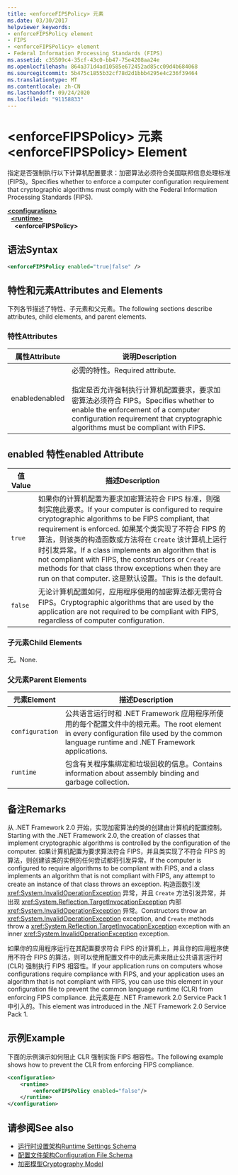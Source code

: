 ```yaml
---
title: <enforceFIPSPolicy> 元素
ms.date: 03/30/2017
helpviewer_keywords:
- enforceFIPSPolicy element
- FIPS
- <enforceFIPSPolicy> element
- Federal Information Processing Standards (FIPS)
ms.assetid: c35509c4-35cf-43c0-bb47-75e4208aa24e
ms.openlocfilehash: 864a371d4ad10585e672452ad85cc09d4b684068
ms.sourcegitcommit: 5b475c1855b32cf78d2d1bbb4295e4c236f39464
ms.translationtype: MT
ms.contentlocale: zh-CN
ms.lasthandoff: 09/24/2020
ms.locfileid: "91158833"
---
```

# <a name="enforcefipspolicy-element"></a><span data-ttu-id="cdd65-102">\<enforceFIPSPolicy> 元素</span><span class="sxs-lookup"><span data-stu-id="cdd65-102">\<enforceFIPSPolicy> Element</span></span>

<span data-ttu-id="cdd65-103">指定是否强制执行以下计算机配置要求：加密算法必须符合美国联邦信息处理标准 (FIPS)。</span><span class="sxs-lookup"><span data-stu-id="cdd65-103">Specifies whether to enforce a computer configuration requirement that cryptographic algorithms must comply with the Federal Information Processing Standards (FIPS).</span></span>  
  
[**\<configuration>**](../configuration-element.md)\
&nbsp;&nbsp;[**\<runtime>**](runtime-element.md)\
&nbsp;&nbsp;&nbsp;&nbsp;**\<enforceFIPSPolicy>**  
  
## <a name="syntax"></a><span data-ttu-id="cdd65-104">语法</span><span class="sxs-lookup"><span data-stu-id="cdd65-104">Syntax</span></span>  
  
```xml  
<enforceFIPSPolicy enabled="true|false" />  
```  
  
## <a name="attributes-and-elements"></a><span data-ttu-id="cdd65-105">特性和元素</span><span class="sxs-lookup"><span data-stu-id="cdd65-105">Attributes and Elements</span></span>  

 <span data-ttu-id="cdd65-106">下列各节描述了特性、子元素和父元素。</span><span class="sxs-lookup"><span data-stu-id="cdd65-106">The following sections describe attributes, child elements, and parent elements.</span></span>  
  
### <a name="attributes"></a><span data-ttu-id="cdd65-107">特性</span><span class="sxs-lookup"><span data-stu-id="cdd65-107">Attributes</span></span>  
  
|<span data-ttu-id="cdd65-108">属性</span><span class="sxs-lookup"><span data-stu-id="cdd65-108">Attribute</span></span>|<span data-ttu-id="cdd65-109">说明</span><span class="sxs-lookup"><span data-stu-id="cdd65-109">Description</span></span>|  
|---------------|-----------------|  
|<span data-ttu-id="cdd65-110">enabled</span><span class="sxs-lookup"><span data-stu-id="cdd65-110">enabled</span></span>|<span data-ttu-id="cdd65-111">必需的特性。</span><span class="sxs-lookup"><span data-stu-id="cdd65-111">Required attribute.</span></span><br /><br /> <span data-ttu-id="cdd65-112">指定是否允许强制执行计算机配置要求，要求加密算法必须符合 FIPS。</span><span class="sxs-lookup"><span data-stu-id="cdd65-112">Specifies whether to enable the enforcement of a computer configuration requirement that cryptographic algorithms must be compliant with FIPS.</span></span>|  
  
## <a name="enabled-attribute"></a><span data-ttu-id="cdd65-113">enabled 特性</span><span class="sxs-lookup"><span data-stu-id="cdd65-113">enabled Attribute</span></span>  
  
|<span data-ttu-id="cdd65-114">值</span><span class="sxs-lookup"><span data-stu-id="cdd65-114">Value</span></span>|<span data-ttu-id="cdd65-115">描述</span><span class="sxs-lookup"><span data-stu-id="cdd65-115">Description</span></span>|  
|-----------|-----------------|  
|`true`|<span data-ttu-id="cdd65-116">如果你的计算机配置为要求加密算法符合 FIPS 标准，则强制实施此要求。</span><span class="sxs-lookup"><span data-stu-id="cdd65-116">If your computer is configured to require cryptographic algorithms to be FIPS compliant, that requirement is enforced.</span></span> <span data-ttu-id="cdd65-117">如果某个类实现了不符合 FIPS 的算法，则该类的构造函数或方法将在 `Create` 该计算机上运行时引发异常。</span><span class="sxs-lookup"><span data-stu-id="cdd65-117">If a class implements an algorithm that is not compliant with FIPS, the constructors or `Create` methods for that class throw exceptions when they are run on that computer.</span></span> <span data-ttu-id="cdd65-118">这是默认设置。</span><span class="sxs-lookup"><span data-stu-id="cdd65-118">This is the default.</span></span>|  
|`false`|<span data-ttu-id="cdd65-119">无论计算机配置如何，应用程序使用的加密算法都无需符合 FIPS。</span><span class="sxs-lookup"><span data-stu-id="cdd65-119">Cryptographic algorithms that are used by the application are not required to be compliant with FIPS, regardless of computer configuration.</span></span>|  
  
### <a name="child-elements"></a><span data-ttu-id="cdd65-120">子元素</span><span class="sxs-lookup"><span data-stu-id="cdd65-120">Child Elements</span></span>  

 <span data-ttu-id="cdd65-121">无。</span><span class="sxs-lookup"><span data-stu-id="cdd65-121">None.</span></span>  
  
### <a name="parent-elements"></a><span data-ttu-id="cdd65-122">父元素</span><span class="sxs-lookup"><span data-stu-id="cdd65-122">Parent Elements</span></span>  
  
|<span data-ttu-id="cdd65-123">元素</span><span class="sxs-lookup"><span data-stu-id="cdd65-123">Element</span></span>|<span data-ttu-id="cdd65-124">描述</span><span class="sxs-lookup"><span data-stu-id="cdd65-124">Description</span></span>|  
|-------------|-----------------|  
|`configuration`|<span data-ttu-id="cdd65-125">公共语言运行时和 .NET Framework 应用程序所使用的每个配置文件中的根元素。</span><span class="sxs-lookup"><span data-stu-id="cdd65-125">The root element in every configuration file used by the common language runtime and .NET Framework applications.</span></span>|  
|`runtime`|<span data-ttu-id="cdd65-126">包含有关程序集绑定和垃圾回收的信息。</span><span class="sxs-lookup"><span data-stu-id="cdd65-126">Contains information about assembly binding and garbage collection.</span></span>|  
  
## <a name="remarks"></a><span data-ttu-id="cdd65-127">备注</span><span class="sxs-lookup"><span data-stu-id="cdd65-127">Remarks</span></span>  

 <span data-ttu-id="cdd65-128">从 .NET Framework 2.0 开始，实现加密算法的类的创建由计算机的配置控制。</span><span class="sxs-lookup"><span data-stu-id="cdd65-128">Starting with the .NET Framework 2.0, the creation of classes that implement cryptographic algorithms is controlled by the configuration of the computer.</span></span> <span data-ttu-id="cdd65-129">如果计算机配置为要求算法符合 FIPS，并且类实现了不符合 FIPS 的算法，则创建该类的实例的任何尝试都将引发异常。</span><span class="sxs-lookup"><span data-stu-id="cdd65-129">If the computer is configured to require algorithms to be compliant with FIPS, and a class implements an algorithm that is not compliant with FIPS, any attempt to create an instance of that class throws an exception.</span></span> <span data-ttu-id="cdd65-130">构造函数引发 <xref:System.InvalidOperationException> 异常，并且 `Create` 方法引发异常，并出现 <xref:System.Reflection.TargetInvocationException> 内部 <xref:System.InvalidOperationException> 异常。</span><span class="sxs-lookup"><span data-stu-id="cdd65-130">Constructors throw an <xref:System.InvalidOperationException> exception, and `Create` methods throw a <xref:System.Reflection.TargetInvocationException> exception with an inner <xref:System.InvalidOperationException> exception.</span></span>  
  
 <span data-ttu-id="cdd65-131">如果你的应用程序运行在其配置要求符合 FIPS 的计算机上，并且你的应用程序使用不符合 FIPS 的算法，则可以使用配置文件中的此元素来阻止公共语言运行时 (CLR) 强制执行 FIPS 相容性。</span><span class="sxs-lookup"><span data-stu-id="cdd65-131">If your application runs on computers whose configurations require compliance with FIPS, and your application uses an algorithm that is not compliant with FIPS, you can use this element in your configuration file to prevent the common language runtime (CLR) from enforcing FIPS compliance.</span></span> <span data-ttu-id="cdd65-132">此元素是在 .NET Framework 2.0 Service Pack 1 中引入的。</span><span class="sxs-lookup"><span data-stu-id="cdd65-132">This element was introduced in the .NET Framework 2.0 Service Pack 1.</span></span>  
  
## <a name="example"></a><span data-ttu-id="cdd65-133">示例</span><span class="sxs-lookup"><span data-stu-id="cdd65-133">Example</span></span>  

 <span data-ttu-id="cdd65-134">下面的示例演示如何阻止 CLR 强制实施 FIPS 相容性。</span><span class="sxs-lookup"><span data-stu-id="cdd65-134">The following example shows how to prevent the CLR from enforcing FIPS compliance.</span></span>  
  
```xml  
<configuration>  
    <runtime>  
        <enforceFIPSPolicy enabled="false"/>  
    </runtime>  
</configuration>  
```  
  
## <a name="see-also"></a><span data-ttu-id="cdd65-135">请参阅</span><span class="sxs-lookup"><span data-stu-id="cdd65-135">See also</span></span>

- [<span data-ttu-id="cdd65-136">运行时设置架构</span><span class="sxs-lookup"><span data-stu-id="cdd65-136">Runtime Settings Schema</span></span>](index.md)
- [<span data-ttu-id="cdd65-137">配置文件架构</span><span class="sxs-lookup"><span data-stu-id="cdd65-137">Configuration File Schema</span></span>](../index.md)
- [<span data-ttu-id="cdd65-138">加密模型</span><span class="sxs-lookup"><span data-stu-id="cdd65-138">Cryptography Model</span></span>](../../../../standard/security/cryptography-model.md)
